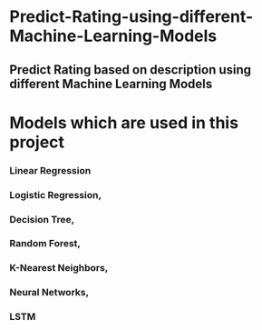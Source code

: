 # Predict-Rating-using-different-Machine-Learning-Models
## Predict Rating based on description using different Machine Learning Models

# Models which are used in this project
###  Linear Regression
###  Logistic Regression,
###  Decision Tree,
###  Random Forest,
###  K-Nearest Neighbors,
###  Neural Networks,
###  LSTM
  
 
